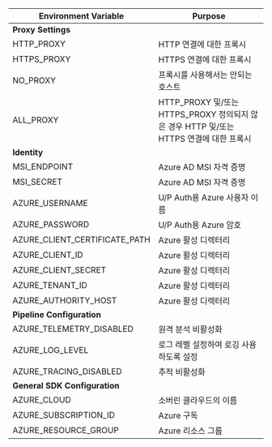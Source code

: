 | Environment Variable          | Purpose                                                                                    |
|-------------------------------|--------------------------------------------------------------------------------------------|
| **Proxy Settings**            |                                                                                            |
| HTTP_PROXY                    | HTTP 연결에 대한 프록시                                                                         |
| HTTPS_PROXY                   | HTTPS 연결에 대한 프록시                                                                       |
| NO_PROXY                      | 프록시를 사용해서는 안되는 호스트                                                                  |
| ALL_PROXY                     | HTTP_PROXY 및/또는 HTTPS_PROXY 정의되지 않은 경우 HTTP 및/또는 HTTPS 연결에 대한 프록시                |
| **Identity**                  |                                                                                            |
| MSI_ENDPOINT                  | Azure AD MSI 자격 증명                                                                       |
| MSI_SECRET                    | Azure AD MSI 자격 증명                                                                        |
| AZURE_USERNAME                | U/P Auth용 Azure 사용자 이름                                                                   |
| AZURE_PASSWORD                | U/P Auth용 Azure 암호                                                                        |
| AZURE_CLIENT_CERTIFICATE_PATH | Azure 활성 디렉터리                                                                           |
| AZURE_CLIENT_ID               | Azure 활성 디렉터리                                                                           |
| AZURE_CLIENT_SECRET           | Azure 활성 디렉터리                                                                           |
| AZURE_TENANT_ID               | Azure 활성 디렉터리                                                                           |
| AZURE_AUTHORITY_HOST          | Azure 활성 디렉터리                                                                           |
| **Pipeline Configuration**    |                                                                                            |
| AZURE_TELEMETRY_DISABLED      | 원격 분석 비활성화                                                                              |
| AZURE_LOG_LEVEL               | 로그 레벨 설정하여 로깅 사용하도록 설정                                                              |
| AZURE_TRACING_DISABLED        | 추적 비활성화                                                                                  |
| **General SDK Configuration** |                                                                                            |
| AZURE_CLOUD                   | 소버린 클라우드의 이름                                                                          |
| AZURE_SUBSCRIPTION_ID         | Azure 구독                                                                                  |
| AZURE_RESOURCE_GROUP          | Azure 리소스 그룹                                                                             |
